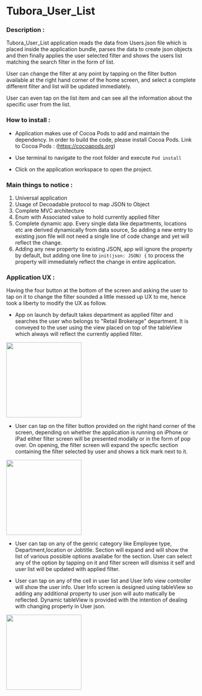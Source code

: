 # Tubora_User_List

### Description :

Tubora_User_List application reads the data from Users.json file which is placed inside the application bundle, parses the data to create
json objects and then finally applies the user selected filter and shows the users list matching the search filter in the form of list.

User can change the filter at any point by tapping on the filter button available at the right hand corner of the home screen, and select
a complete different filter and list will be updated immediately.

User can even tap on the list item and can see all the information about the specific user from the list.

### How to install :

* Application makes use of Cocoa Pods to add and maintain the dependency. In order to build the code, please install Cocoa Pods.
Link to Cocoa Pods : (https://cocoapods.org)

* Use terminal to navigate to the root folder and execute ```Pod install```

* Click on the application workspace to open the project.

### Main things to notice :
1. Universal application
2. Usage of Decoadable protocol to map JSON to Object
3. Complete MVC architecture
4. Enum with Associated value to hold currently applied filter
5. Complete dynamic app. Every single data like departments, locations etc are derived dynamically from data source, So adding a new entry to existing
   json file will not need a single line of code change and yet will reflect the change.
6. Adding any new property to existing JSON, app will ignore the property by default, but adding one line to ```init(json: JSON) {``` to process the property
  will immediately reflect the change in entire application.

### Application UX :
Having the four button at the bottom of the screen and asking the user to tap on it to change the filter sounded a little messed up UX to me,
hence took a liberty to modify the UX as follow.

* App on launch by default takes department as applied filter and searches the user who belongs to "Retail Brokerage" department.
It is conveyed to the user using the view placed on top of the tableView which always will reflect the currently applied filter.

<img src="http://s13.postimg.org/g3zcfpopz/Screen_Shot_2016_09_21_at_10_02_25_PM.png" width="200">

* User can tap on the filter button provided on the right hand corner of the screen, depending on whether the application is running on iPhone or iPad
either filter screen will be presented modally or in the form of pop over. On opening, the filter screen will expand the specfic section containing
the filter selected by user and shows a tick mark next to it.

<img src="http://s11.postimg.org/opqkjo9b7/Screen_Shot_2016_09_21_at_10_26_59_PM.png" width="200">

* User can tap on any of the genric category like Employee type, Department,location or Jobtitle. Section will expand and will show the list of various possible 
options availabe for the section. User can select any of the option by tapping on it and filter screen will dismiss it self and user list will be updated with applied filter.

* User can tap on any of the cell in user list and User Info view controller will show the user info. User Info screen is designed using tableView
so adding any additional property to user json will auto matically be reflected. Dynamic tableView is provided with the intention of dealing with
changing property in User json.

<img src="http://s18.postimg.org/dnja776y1/Screen_Shot_2016_09_21_at_11_19_43_PM.png" width="200">
